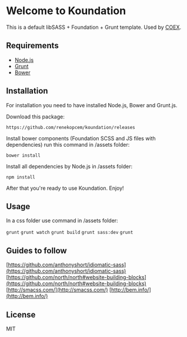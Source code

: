 # Welcome to Koundation #

This is a default libSASS + Foundation + Grunt template. Used by [COEX](http://www.coex.cz/ "COEX").

## Requirements ##

- [Node.js](http://nodejs.org/ "Node.js")
- [Grunt](http://gruntjs.com/ "Grunt")
- [Bower](http://bower.io/ "Bower")

## Installation ##

For installation you need to have installed Node.js, Bower and Grunt.js.


Download this package:

`https://github.com/renekopcem/koundation/releases`

Install bower components (Foundation SCSS and JS files with dependencies) run this command in /assets folder:

`bower install`

Install all dependencies by Node.js in /assets folder:

`npm install`

After that you're ready to use Koundation. Enjoy!

## Usage ##

In a css folder use command in /assets folder:

`grunt`
`grunt watch`
`grunt build`
`grunt sass:dev`
`grunt `

## Guides to follow ##

[https://github.com/anthonyshort/idiomatic-sass](https://github.com/anthonyshort/idiomatic-sass)
[https://github.com/north/north#website-building-blocks](https://github.com/north/north#website-building-blocks)
[http://smacss.com/](http://smacss.com/)
[http://bem.info/](http://bem.info/)

## License ##

MIT

